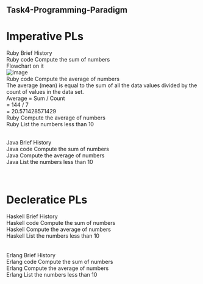 ## Task4-Programming-Paradigm
# Imperative PLs
Ruby Brief History <br />
Ruby code Compute the sum of numbers <br />
Flowchart on it <br />
![image](https://user-images.githubusercontent.com/70184357/154456279-b6cfcade-90b4-41a5-8bc4-57d4376db80d.png) <br />
Ruby code Compute  the average of numbers <br />
The average (mean) is equal to the sum of all the data values divided by the count of values in the data set.  <br />
Average = Sum / Count  <br />
= 144 / 7  <br />
= 20.571428571429 <br />
Ruby Compute the average of numbers <br />
Ruby List the numbers less than 10<br />
 <br />

Java Brief History <br />
Java code Compute the sum of numbers <br />
Java Compute the average of numbers <br />
Java List the numbers less than 10<br />
 <br />
 <br />
# Decleratice PLs
Haskell Brief History <br />
Haskell code Compute the sum of numbers <br />
Haskell Compute the average of numbers <br />
Haskell List the numbers less than 10<br />
 <br />
 <br />
Erlang Brief History <br />
Erlang code Compute the sum of numbers <br />
Erlang Compute the average of numbers <br />
Erlang List the numbers less than 10<br />



